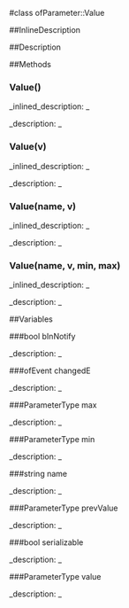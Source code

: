#class ofParameter::Value


<!--
_visible: True_
_advanced: True_
_istemplated: False_
-->

##InlineDescription






##Description





##Methods



### Value()

<!--
_syntax: Value()_
_name: Value_
_returns: _
_returns_description: _
_parameters: _
_access: public_
_version_started: 0073_
_version_deprecated: _
_summary: _
_constant: False_
_static: False_
_visible: True_
_advanced: False_
-->

_inlined_description: _








_description: _








<!----------------------------------------------------------------------------->

### Value(v)

<!--
_syntax: Value(v)_
_name: Value_
_returns: _
_returns_description: _
_parameters: ParameterType v_
_access: public_
_version_started: 0073_
_version_deprecated: _
_summary: _
_constant: False_
_static: False_
_visible: True_
_advanced: False_
-->

_inlined_description: _








_description: _








<!----------------------------------------------------------------------------->

### Value(name, v)

<!--
_syntax: Value(name, v)_
_name: Value_
_returns: _
_returns_description: _
_parameters: string name, ParameterType v_
_access: public_
_version_started: 0073_
_version_deprecated: _
_summary: _
_constant: False_
_static: False_
_visible: True_
_advanced: False_
-->

_inlined_description: _








_description: _








<!----------------------------------------------------------------------------->

### Value(name, v, min, max)

<!--
_syntax: Value(name, v, min, max)_
_name: Value_
_returns: _
_returns_description: _
_parameters: string name, ParameterType v, ParameterType min, ParameterType max_
_access: public_
_version_started: 0073_
_version_deprecated: _
_summary: _
_constant: False_
_static: False_
_visible: True_
_advanced: False_
-->

_inlined_description: _








_description: _








<!----------------------------------------------------------------------------->

##Variables



###bool bInNotify

<!--
_name: bInNotify_
_type: bool_
_access: public_
_version_started: 0073_
_version_deprecated: _
_summary: _
_visible: True_
_constant: True_
_advanced: False_
-->

_description: _








<!----------------------------------------------------------------------------->

###ofEvent changedE

<!--
_name: changedE_
_type: ofEvent_
_access: public_
_version_started: 0073_
_version_deprecated: _
_summary: _
_visible: True_
_constant: True_
_advanced: False_
-->

_description: _








<!----------------------------------------------------------------------------->

###ParameterType max

<!--
_name: max_
_type: ParameterType_
_access: public_
_version_started: 0073_
_version_deprecated: _
_summary: _
_visible: True_
_constant: True_
_advanced: False_
-->

_description: _








<!----------------------------------------------------------------------------->

###ParameterType min

<!--
_name: min_
_type: ParameterType_
_access: public_
_version_started: 0073_
_version_deprecated: _
_summary: _
_visible: True_
_constant: True_
_advanced: False_
-->

_description: _








<!----------------------------------------------------------------------------->

###string name

<!--
_name: name_
_type: string_
_access: public_
_version_started: 0073_
_version_deprecated: _
_summary: _
_visible: True_
_constant: True_
_advanced: False_
-->

_description: _








<!----------------------------------------------------------------------------->

###ParameterType prevValue

<!--
_name: prevValue_
_type: ParameterType_
_access: public_
_version_started: 0073_
_version_deprecated: _
_summary: _
_visible: True_
_constant: True_
_advanced: False_
-->

_description: _








<!----------------------------------------------------------------------------->

###bool serializable

<!--
_name: serializable_
_type: bool_
_access: public_
_version_started: 0073_
_version_deprecated: _
_summary: _
_visible: True_
_constant: True_
_advanced: False_
-->

_description: _








<!----------------------------------------------------------------------------->

###ParameterType value

<!--
_name: value_
_type: ParameterType_
_access: public_
_version_started: 0073_
_version_deprecated: _
_summary: _
_visible: True_
_constant: True_
_advanced: False_
-->

_description: _








<!----------------------------------------------------------------------------->

